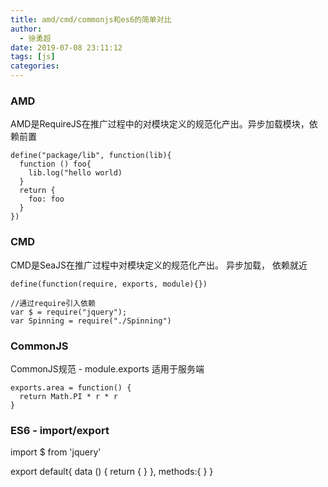 ```yaml
---
title: amd/cmd/commonjs和es6的简单对比
author:
  - 徐勇超
date: 2019-07-08 23:11:12
tags: [js]
categories:
---
```


### AMD
AMD是RequireJS在推广过程中的对模块定义的规范化产出。异步加载模块，依赖前置
```
define("package/lib", function(lib){
  function () foo{
    lib.log("hello world)
  }
  return {
    foo: foo
  }
})
```

### CMD 
CMD是SeaJS在推广过程中对模块定义的规范化产出。 异步加载， 依赖就近
```
define(function(require, exports, module){})

//通过require引入依赖
var $ = require("jquery");
var Spinning = require("./Spinning") 
```

### CommonJS
CommonJS规范 - module.exports 适用于服务端
```
exports.area = function() {
  return Math.PI * r * r
}
```

### ES6 - import/export

import $ from 'jquery'

export default{
  data () {
    return {
    }
  },
  methods:{
  }
}


